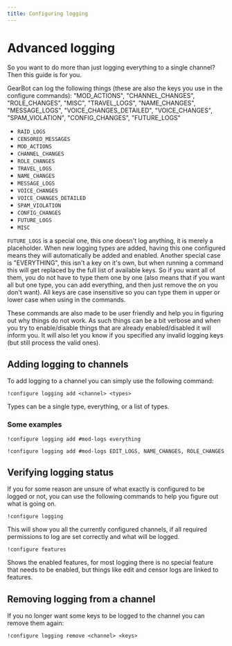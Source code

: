 ```yaml
---
title: Configuring logging
---
```

# Advanced logging
So you want to do more than just logging everything to a single channel? Then this guide is for you.

GearBot can log the following things (these are also the keys you use in the configure commands):
        "MOD_ACTIONS",
        "CHANNEL_CHANGES",
        "ROLE_CHANGES",
        "MISC",
        "TRAVEL_LOGS",
        "NAME_CHANGES",
        "MESSAGE_LOGS",
        "VOICE_CHANGES_DETAILED",
        "VOICE_CHANGES",
        "SPAM_VIOLATION",
        "CONFIG_CHANGES",
        "FUTURE_LOGS"
- ``RAID_LOGS``
- ``CENSORED_MESSAGES``
- ``MOD_ACTIONS``
- ``CHANNEL_CHANGES``
- ``ROLE_CHANGES``
- ``TRAVEL_LOGS``
- ``NAME_CHANGES``
- ``MESSAGE_LOGS``
- ``VOICE_CHANGES``
- ``VOICE_CHANGES_DETAILED``
- ``SPAM_VIOLATION``
- ``CONFIG_CHANGES``
- ``FUTURE_LOGS``
- ``MISC``

``FUTURE_LOGS`` is a special one, this one doesn't log anything, it is merely a placeholder. When new logging types are added, having this one configured means they will automatically be added and enabled.
Another special case is "EVERYTHING", this isn't a key on it's own, but when running a command this will get replaced by the full list of available keys. So if you want all of them, you do not have to type them one by one (also means that if you want all but one type, you can add everything, and then just remove the on you don't want).
All keys are case insensitive so you can type them in upper or lower case when using in the commands.

These commands are also made to be user friendly and help you in figuring out why things do not work. As such things can be a bit verbose and when you try to enable/disable things that are already enabled/disabled it will inform you. It will also let you know if you specified any invalid logging keys (but still process the valid ones).

## Adding logging to channels
To add logging to a channel you can simply use the following command:
```
!configure logging add <channel> <types>
```
Types can be a single type, everything, or a list of types.

### Some examples
```
!configure logging add #mod-logs everything
```

```
!configure logging add #mod-logs EDIT_LOGS, NAME_CHANGES, ROLE_CHANGES
```

## Verifying logging status
If you for some reason are unsure of what exactly is configured to be logged or not, you can use the following commands to help you figure out what is going on.
```
!configure logging
```
This will show you all the currently configured channels, if all required permissions to log are set correctly and what will be logged.

```
!configure features
```
Shows the enabled features, for most logging there is no special feature that needs to be enabled, but things like edit and censor logs are linked to features.


## Removing logging from a channel
If you no longer want some keys to be logged to the channel you can remove them again:
```
!configure logging remove <channel> <keys>
```
